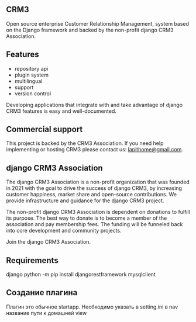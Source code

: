 CRM3
-

Open source enterprise Customer Relationship Management, system based on the Django framework and backed by the non-profit django CRM3 Association.

Features
-

- repository api
- plugin system
- multilingual
- support
- version control

Developing applications that integrate with and take advantage of django CRM3 features is easy and well-documented.

Commercial support
-
This project is backed by the CRM3 Association. If you need help implementing or hosting CRM3 please contact us: lapithome@gmail.com.

django CRM3 Association
-
The django CRM3 Association is a non-profit organization that was founded in 2021 with the goal to drive the success of django CRM3, by increasing customer happiness, market share and open-source contributions. We provide infrastructure and guidance for the django CRM3 project.

The non-profit django CRM3 Association is dependent on donations to fulfill its purpose. The best way to donate is to become a member of the association and pay membership fees. The funding will be funneled back into core development and community projects.

Join the django CRM3 Association.

Requirements
-
django
python -m pip install djangorestframework
mysqlclient


Создание плагина
-

Плагин это обычное startapp. 
Необходимо указать в setting.ini в nav название пути к домашней view


